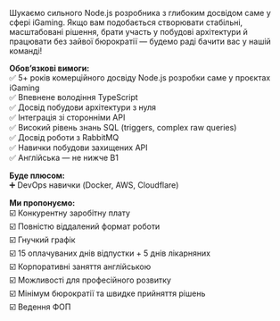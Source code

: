 Шукаємо сильного Node.js розробника з глибоким досвідом саме у сфері iGaming.
Якщо вам подобається створювати стабільні, масштабовані рішення, брати участь
у побудові архітектури й працювати без зайвої бюрократії — будемо раді бачити
вас у нашій команді!

**Обов’язкові вимоги:**  
✅ 5+ років комерційного досвіду Node.js розробки саме у проєктах iGaming  
✅ Впевнене володіння TypeScript  
✅ Досвід побудови архітектури з нуля  
✅ Інтеграція зі сторонніми API  
✅ Високий рівень знань SQL (triggers, complex raw queries)  
✅ Досвід роботи з RabbitMQ  
✅ Навички побудови захищених API  
✅ Англійська — не нижче B1

**Буде плюсом:**  
➕ DevOps навички (Docker, AWS, Cloudflare)

**Ми пропонуємо:**  
☑️ Конкурентну заробітну плату  
☑️ Повністю віддалений формат роботи  
☑️ Гнучкий графік  
☑️ 15 оплачуваних днів відпустки + 5 днів лікарняних  
☑️ Корпоративні заняття англійською  
☑️ Можливості для професійного розвитку  
☑️ Мінімум бюрократії та швидке прийняття рішень  
☑️ Ведення ФОП